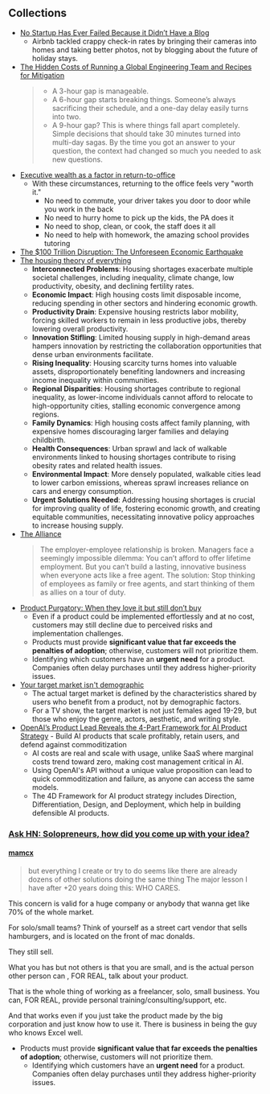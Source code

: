 
## Collections

- [No Startup Has Ever Failed Because it Didn’t Have a Blog](https://hackernoon.com/no-startup-has-ever-failed-because-it-didnt-have-a-blog)
  - Airbnb tackled crappy check-in rates by bringing their cameras into homes and taking better photos, not by blogging about the future of holiday stays.
- [The Hidden Costs of Running a Global Engineering Team and Recipes for Mitigation](https://michaelbensoussan.com/posts/challenges-of-global-engineering-teams/)
  > - A 3-hour gap is manageable.
  > - A 6-hour gap starts breaking things. Someone’s always sacrificing their schedule, and a one-day delay easily turns into two.
  > - A 9-hour gap? This is where things fall apart completely. Simple decisions that should take 30 minutes turned into multi-day sagas. By the time you got an answer to your question, the context had changed so much you needed to ask new questions.
- [Executive wealth as a factor in return-to-office](https://x.com/EthanEvansVP/status/1895845734177452369)
  - With these circumstances, returning to the office feels very "worth it."
    - No need to commute, your driver takes you door to door while you work in the back
    - No need to hurry home to pick up the kids, the PA does it
    - No need to shop, clean, or cook, the staff does it all
    - No need to help with homework, the amazing school provides tutoring
- [The $100 Trillion Disruption: The Unforeseen Economic Earthquake](https://wildfirelabs.substack.com/p/the-100-trillion-disruption-the-unforeseen)
- [The housing theory of everything](https://worksinprogress.co/issue/the-housing-theory-of-everything/)
  - **Interconnected Problems**: Housing shortages exacerbate multiple societal challenges, including inequality, climate change, low productivity, obesity, and declining fertility rates.
  - **Economic Impact**: High housing costs limit disposable income, reducing spending in other sectors and hindering economic growth.
  - **Productivity Drain**: Expensive housing restricts labor mobility, forcing skilled workers to remain in less productive jobs, thereby lowering overall productivity.
  - **Innovation Stifling**: Limited housing supply in high-demand areas hampers innovation by restricting the collaboration opportunities that dense urban environments facilitate.
  - **Rising Inequality**: Housing scarcity turns homes into valuable assets, disproportionately benefiting landowners and increasing income inequality within communities.
  - **Regional Disparities**: Housing shortages contribute to regional inequality, as lower-income individuals cannot afford to relocate to high-opportunity cities, stalling economic convergence among regions.
  - **Family Dynamics**: High housing costs affect family planning, with expensive homes discouraging larger families and delaying childbirth.
  - **Health Consequences**: Urban sprawl and lack of walkable environments linked to housing shortages contribute to rising obesity rates and related health issues.
  - **Environmental Impact**: More densely populated, walkable cities lead to lower carbon emissions, whereas sprawl increases reliance on cars and energy consumption.
  - **Urgent Solutions Needed**: Addressing housing shortages is crucial for improving quality of life, fostering economic growth, and creating equitable communities, necessitating innovative policy approaches to increase housing supply.
- [The Alliance](https://www.theallianceframework.com/)
  > The employer-employee relationship is broken. Managers face a seemingly impossible dilemma: You can’t afford to offer lifetime employment. But you can’t build a lasting, innovative business when everyone acts like a free agent.
  > The solution: Stop thinking of employees as family or free agents, and start thinking of them as allies on a tour of duty.
- [Product Purgatory: When they love it but still don’t buy](https://longform.asmartbear.com/purgatory/)
  - Even if a product could be implemented effortlessly and at no cost, customers may still decline due to perceived risks and implementation challenges.
  - Products must provide **significant value that far exceeds the penalties of adoption**; otherwise, customers will not prioritize them.
  - Identifying which customers have an **urgent need** for a product. Companies often delay purchases until they address higher-priority issues.
- [Your target market isn't demographic](https://longform.asmartbear.com/target-market/)
  - The actual target market is defined by the characteristics shared by users who benefit from a product, not by demographic factors.
  - For a TV show, the target market is not just females aged 19-29, but those who enjoy the genre, actors, aesthetic, and writing style.
- [OpenAI’s Product Lead Reveals the 4-Part Framework for AI Product Strategy](https://www.thevccorner.com/p/ai-product-strategy-openai-guide) - Build AI products that scale profitably, retain users, and defend against commoditization
  - AI costs are real and scale with usage, unlike SaaS where marginal costs trend toward zero, making cost management critical in AI.
  - Using OpenAI's API without a unique value proposition can lead to quick commoditization and failure, as anyone can access the same models.
  - The 4D Framework for AI product strategy includes Direction, Differentiation, Design, and Deployment, which help in building defensible AI products.

### [Ask HN: Solopreneurs, how did you come up with your idea?](https://news.ycombinator.com/item?id=41837607)

#### [mamcx](https://news.ycombinator.com/item?id=41839886)

> but everything I create or try to do seems like there are already dozens of other solutions doing the same thing
> The major lesson I have after +20 years doing this: WHO CARES.

This concern is valid for a huge company or anybody that wanna get like 70% of the whole market.

For solo/small teams? Think of yourself as a street cart vendor that sells hamburgers, and is located on the front of mac donalds.

They still sell.

What you has but not others is that you are small, and is the actual person other person can , FOR REAL, talk about your product.

That is the whole thing of working as a freelancer, solo, small business. You can, FOR REAL, provide personal training/consulting/support, etc.

And that works even if you just take the product made by the big corporation and just know how to use it. There is business in being the guy who knows Excel well.

- Products must provide **significant value that far exceeds the penalties of adoption**; otherwise, customers will not prioritize them.
  - Identifying which customers have an **urgent need** for a product. Companies often delay purchases until they address higher-priority issues.

